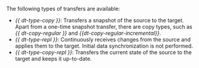The following types of transfers are available:

* _{{ dt-type-copy }}_: Transfers a snapshot of the source to the target. Apart from a one-time snapshot transfer, there are copy types, such as _{{ dt-copy-regular }}_ and _{{dt-copy-regular-incremental}}_.
* _{{ dt-type-repl }}_: Continuously receives changes from the source and applies them to the target. Initial data synchronization is not performed.
* _{{ dt-type-copy-repl }}_: Transfers the current state of the source to the target and keeps it up-to-date.